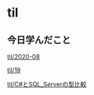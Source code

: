 # til

## 今日学んだこと

[til/2020\-08](https://github.com/tokiohamamatsu/til/blob/master/tir/2020-08.md#19)

[til/19](https://github.com/tokiohamamatsu/til/blob/master/%E6%B4%BB%E5%8B%95%E8%A8%98%E9%8C%B2/08/19.md)

[til/C\#とSQL\_Serverの型比較](https://github.com/tokiohamamatsu/til/blob/master/c%23/C%23%E3%81%A8SQL_Server%E3%81%AE%E5%9E%8B%E6%AF%94%E8%BC%83.md)